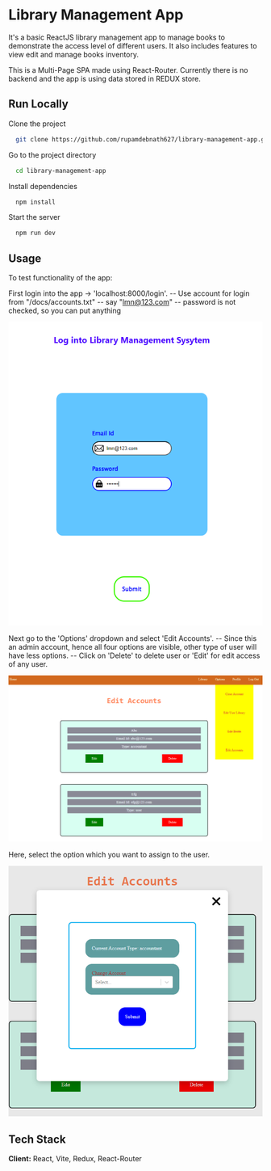 # Library Management App

It's a basic ReactJS library management app to manage books to demonstrate the access level of different users. It also includes features to view edit and manage books inventory.

This is a Multi-Page SPA made using React-Router.
Currently there is no backend and the app is using data stored in REDUX store.

## Run Locally

Clone the project

```bash
  git clone https://github.com/rupamdebnath627/library-management-app.git
```

Go to the project directory

```bash
  cd library-management-app
```

Install dependencies

```bash
  npm install
```

Start the server

```bash
  npm run dev
```

## Usage

To test functionality of the app:

First login into the app -> 'localhost:8000/login'.
-- Use account for login from "/docs/accounts.txt"
-- say "lmn@123.com"
-- password is not checked, so you can put anything

![App Screenshot](/docs/images/login_ss.PNG)

Next go to the 'Options' dropdown and select 'Edit Accounts'.
-- Since this an admin account, hence all four options are visible, other type of user will have less options.
-- Click on 'Delete' to delete user or 'Edit' for edit access of any user.

![App Screenshot](docs/images/user_options_ss.PNG)

Here, select the option which you want to assign to the user.

![App Screenshot](docs/images/edit-account.PNG)

## Tech Stack

**Client:** React, Vite, Redux, React-Router
